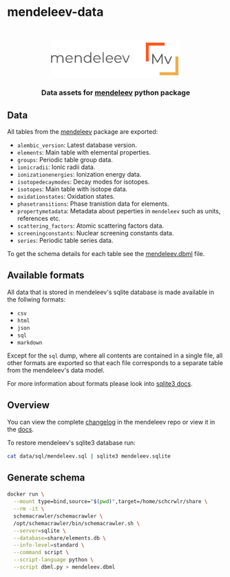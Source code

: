 # mendeleev-data

<!-- PROJECT LOGO -->
<br />
<p align="center">
  <a href="https://github.com/lmmentel/mendeleev">
    <img src=".assets/name_and_logo.png" alt="Logo" width="300">
  </a>

  <h3 align="center">Data assets for <a href="https://github.com/lmmentel/mendeleev">mendeleev</a> python package</h3>

## Data

All tables from the [mendeleev](https://github.com/lmmentel/mendeleev) package are exported:

- `alembic_version`: Latest database version.
- `elements`: Main table with elemental properties.
- `groups`: Periodic table group data.
- `ionicradii`: Ionic radii data.
- `ionizationenergies`: Ionization energy data.
- `isotopedecaymodes`: Decay modes for isotopes.
- `isotopes`: Main table with isotope data.
- `oxidationstates`: Oxidation states.
- `phasetransitions`: Phase tranistion data for elements.
- `propertymetadata`: Metadata about peperties in `mendeleev` such as units, references etc.
- `scattering_factors`: Atomic scattering factors data.
- `screeningconstants`: Nuclear screening constants data.
- `series`: Periodic table series data.

To get the schema details for each table see the [mendeleev.dbml](mendeleev.dbml) file.

## Available formats

All data that is stored in mendeleev's sqlite database is made available in the follwing formats:

- `csv`
- `html`
- `json`
- `sql`
- `markdown`

Except for the `sql` dump, where all contents are contained in a single file, all other formats are exported so that each file corresponds to a separate table from the mendeleev's data model. 

For more information about formats please look into [sqlite3 docs](https://www.sqlite.org/cli.html).

## Overview

You can view the complete [changelog](https://github.com/lmmentel/mendeleev/blob/master/CHANGES.rst) in the mendeleev repo or view it in the [docs](https://mendeleev.readthedocs.io/en/stable/changes_link.html).

To restore mendeleev's sqlite3 database run:

```bash
cat data/sql/mendeleev.sql | sqlite3 mendeleev.sqlite
```

## Generate schema

```bash
docker run \
  --mount type=bind,source="$(pwd)",target=/home/schcrwlr/share \
  --rm -it \
  schemacrawler/schemacrawler \
  /opt/schemacrawler/bin/schemacrawler.sh \
  --server=sqlite \
  --database=share/elements.db \
  --info-level=standard \
  --command script \
  --script-language python \
  --script dbml.py > mendeleev.dbml
```
